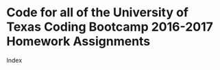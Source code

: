 # Code for all of the University of Texas Coding Bootcamp 2016-2017 Homework Assignments
Index

<table style="width:100%>
<tr>
<th>Project</th>
<th>Focus</th>
<th>Comments</th>
</tr>
<tr>
<td>aliens-hangman</td>
<tr>
</table>

aliens-hangman html-css-js<br />
bamazon:&emsp;&emsp;&emsp;node.js-sql&emsp;run 'npm install'<br />
basic-portfolio:&emsp;html-css<br />
bootstrap-portfolio:&emsp;html-css<br />
eat-da-burger-node:&emsp;node.js-sql-handlebars&emsp;run 'npm install'<br />
eat-da-burger-sequel:&emsp;node.js-sequelize-handlebars&emsp;   run 'npm install'<br />
flashcard-generator:&emsp;node.js<br />                    
friend-finder:&emsp;node.js&emsp;run 'npm install'<br />
giphy-api:&emsp;html-css-jquery<br />
hot-restaurant:&emsp;node.js<br />
liri-node-app:&emsp;node.js<br />
mongo-scraper:&emsp;node.js-mongo-handlebars&emsp;run 'npm install'<br />
responsive-portfolio:&emsp;html-css<br />
rps-multiplayer:&emsp;html-css-js-firebase<br />
simple-rpg:&emsp;html-css-jquery<br />
train-scheduler:&emsp;html-css-js-firebase<br />
trivia-game:&emsp;html-css-js<br />
